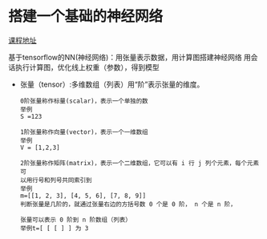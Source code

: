 # 搭建一个基础的神经网络

[课程地址](https://www.icourse163.org/course/PKU-1002536002)

基于tensorflow的NN(神经网络)：用张量表示数据，用计算图搭建神经网络
用会话执行计算图，优化线上权重（参数），得到模型

* 张量（tensor）:多维数组（列表）用“阶”表示张量的维度。

  ~~~properties
  0阶张量称作标量(scalar)，表示一个单独的数
  举例
  S =123
  
  1阶张量称作向量(vector)，表示一个一维数组
  举例
  V = [1,2,3]
  
  2阶张量称作矩阵(matrix)，表示一个二维数组，它可以有 i 行 j 列个元素，每个元素可
  以用行号和列号共同索引到
  举例
  m=[[1, 2, 3], [4, 5, 6], [7, 8, 9]]
  判断张量是几阶的，就通过张量右边的方括号数 0 个是 0 阶， n 个是 n 阶， 
  
  张量可以表示 0 阶到 n 阶数组（列表）
  举例t=[ [ [ ] ] 为 3
  ~~~

  

